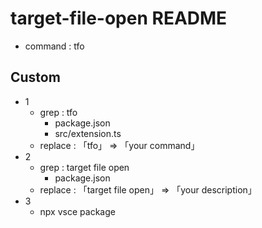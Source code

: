 # target-file-open README

- command : tfo

## Custom
- 1
    - grep : tfo
        - package.json
        - src/extension.ts
    - replace : 「tfo」 => 「your command」
- 2
    - grep : target file open
        - package.json
    - replace : 「target file open」 => 「your description」
- 3
    - npx vsce package
